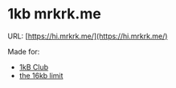 # 1kb mrkrk.me

URL: [https://hi.mrkrk.me/](https://hi.mrkrk.me/)

Made for:
- [1kB Club](https://1kb.club/)
- [the 16kb limit](https://blog.cloudflare.com/russian-internet-users-are-unable-to-access-the-open-internet/)